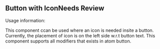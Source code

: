<h2>Button with Icon<span class="status review">Needs Review</span></h2>

Usage information:

This component ccan be used where an icon is needed insite a button. Currently, the placement of icon is on the left side w.r.t button text. This component supports all modifiers that exists in atom button.